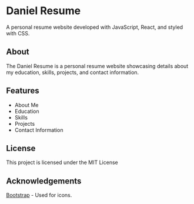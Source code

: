 # Daniel Resume

A personal resume website developed with JavaScript, React, and styled with CSS.

## About

The Daniel Resume is a personal resume website showcasing details about my education, skills, projects, and contact information.

## Features

- About Me
- Education
- Skills
- Projects
- Contact Information

## License

This project is licensed under the MIT License 

## Acknowledgements

<a target="_blank" rel="noreferrer" href="https://getbootstrap.com/">Bootstrap</a> - Used for icons.